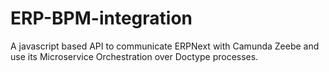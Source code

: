 # ERP-BPM-integration
A javascript based API to communicate ERPNext with Camunda Zeebe and  use its Microservice Orchestration over Doctype processes. 
